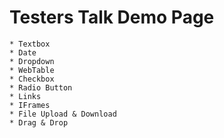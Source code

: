 # Testers Talk Demo Page
	* Textbox
 	* Date 
	* Dropdown 
 	* WebTable 
	* Checkbox 
 	* Radio Button
	* Links
 	* IFrames
 	* File Upload & Download
 	* Drag & Drop
